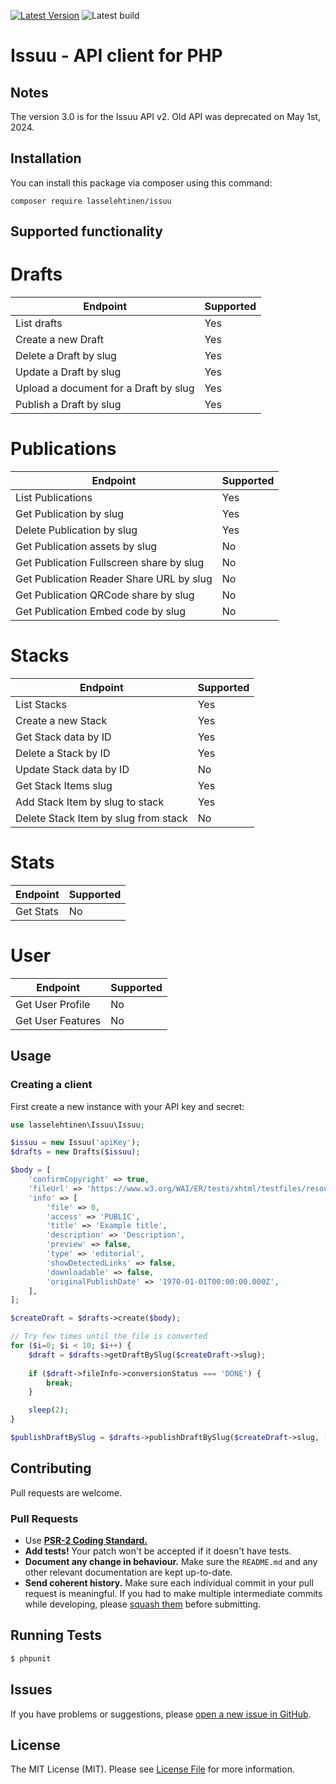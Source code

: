 [![Latest Version](https://img.shields.io/packagist/v/lasselehtinen/issuu.svg)](https://github.com/lasselehtinen/issuu/releases)
![Latest build](https://github.com/lasselehtinen/issuu/actions/workflows/run-tests.yml/badge.svg)

# Issuu - API client for PHP

## Notes

The version 3.0 is for the Issuu API v2. Old API was deprecated on May 1st, 2024.

## Installation
You can install this package via composer using this command:
```shell
composer require lasselehtinen/issuu
```
## Supported functionality
# Drafts
| Endpoint                               | Supported |
|----------------------------------------|-----------|
| List drafts                            | Yes       |
| Create a new Draft                     | Yes       |
| Delete a Draft by slug                 | Yes       |
| Update a Draft by slug                 | Yes       |
| Upload a document for a Draft by slug  | Yes       |
| Publish a Draft by slug                | Yes       |

# Publications
| Endpoint                                 | Supported |
|------------------------------------------|-----------|
| List Publications                        | Yes       |
| Get Publication by slug                  | Yes       |
| Delete Publication by slug               | Yes       |
| Get Publication assets by slug           | No        |
| Get Publication Fullscreen share by slug | No        |
| Get Publication Reader Share URL by slug | No        |
| Get Publication QRCode share by slug     | No        |
| Get Publication Embed code by slug       | No        |

# Stacks
| Endpoint                              | Supported |
|---------------------------------------|-----------|
| List Stacks                           | Yes       |
| Create a new Stack                    | Yes       |
| Get Stack data by ID                  | Yes       |
| Delete a Stack by ID                  | Yes       |
| Update Stack data by ID               | No        |
| Get Stack Items slug                  | Yes       |
| Add Stack Item by slug to stack       | Yes       |
| Delete Stack Item by slug from stack  | No        |

# Stats
| Endpoint                              | Supported |
|---------------------------------------|-----------|
| Get Stats                             | No        |

# User
| Endpoint                              | Supported |
|---------------------------------------|-----------|
| Get User Profile                      | No        |
| Get User Features                     | No        |

## Usage
### Creating a client
First create a new instance with your API key and secret:
```php
use lasselehtinen\Issuu\Issuu;

$issuu = new Issuu('apiKey');
$drafts = new Drafts($issuu);

$body = [
    'confirmCopyright' => true,
    'fileUrl' => 'https://www.w3.org/WAI/ER/tests/xhtml/testfiles/resources/pdf/dummy.pdf',
    'info' => [
        'file' => 0,
        'access' => 'PUBLIC',
        'title' => 'Example title',
        'description' => 'Description',
        'preview' => false,
        'type' => 'editorial',
        'showDetectedLinks' => false,
        'downloadable' => false,
        'originalPublishDate' => '1970-01-01T00:00:00.000Z',
    ],
];

$createDraft = $drafts->create($body);

// Try few times until the file is converted
for ($i=0; $i < 10; $i++) {
    $draft = $drafts->getDraftBySlug($createDraft->slug);
    
    if ($draft->fileInfo->conversionStatus === 'DONE') {
        break;
    }

    sleep(2);
}

$publishDraftBySlug = $drafts->publishDraftBySlug($createDraft->slug, ['desiredName' => 'foobar']);

```

## Contributing

Pull requests are welcome. 
### Pull Requests

- Use **[PSR-2 Coding Standard.](https://github.com/php-fig/fig-standards/blob/master/accepted/PSR-2-coding-style-guide.md)** 
- **Add tests!** Your patch won't be accepted if it doesn't have tests.
- **Document any change in behaviour.** Make sure the `README.md` and any other relevant documentation are kept up-to-date.
- **Send coherent history.** Make sure each individual commit in your pull request is meaningful. If you had to make multiple intermediate commits while developing, please [squash them](http://www.git-scm.com/book/en/v2/Git-Tools-Rewriting-History#Changing-Multiple-Commit-Messages) before submitting.

## Running Tests

```bash
$ phpunit
```

## Issues

If you have problems or suggestions, please [open a new issue in GitHub](https://github.com/lasselehtinen/issuu/issues). 

## License

The MIT License (MIT). Please see [License File](LICENSE.md) for more information.
